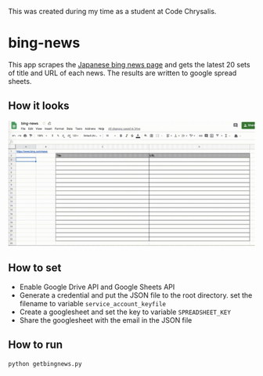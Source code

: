 This was created during my time as a student at Code Chrysalis.

# bing-news

This app scrapes the [Japanese bing news page](https://www.bing.com/news) and gets the latest 20 sets of title and URL of each news. The results are written to google spread sheets.


## How it looks

![gif](/bing-news.gif)

## How to set

- Enable Google Drive API and Google Sheets API
- Generate a credential and put the JSON file to the root directory. set the filename to variable  `service_account_keyfile`
- Create a googlesheet and set the key to variable `SPREADSHEET_KEY`
- Share the googlesheet with the email in the JSON file

## How to run

```
python getbingnews.py
```
